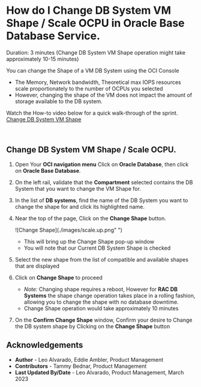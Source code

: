 # How do I Change DB System VM Shape / Scale OCPU in Oracle Base Database Service.
Duration: 3 minutes (Change DB System VM Shape operation might take approximately 10-15 minutes)

You can change the Shape of a VM DB System using the OCI Console

* The Memory, Network bandwidth, Theoretical max IOPS resources scale proportionately to the number of OCPUs you selected
* However, changing the shape of the VM does not impact the amount of storage available to the DB system.

Watch the How-to video below for a quick walk-through of the sprint.
[Change DB System VM Shape](youtube:CkQu4UOYico)

 
## Change DB System VM Shape / Scale OCPU.

1. Open Your **OCI navigation menu** Click on **Oracle Database**, then click on **Oracle Base Database**.

2. On the left rail, validate that the **Compartment** selected contains the DB System that you want to change the VM Shape for.

3. In the list of **DB systems**, find the name of the DB System you want to change the shape for and click its highlighted name.

4. Near the top of the page, Click on the **Change Shape** button.

    ![Change Shape](./images/scale.up.png" ")

    * This will bring up the Change Shape pop-up window
    * You will note that our Current DB System Shape is checked
     
5. Select the new shape from the list of compatible and available shapes that are displayed
     
6. Click on **Change Shape** to proceed

    * *Note:* Changing shape requires a reboot, However for **RAC DB Systems** the shape change operation takes place in a rolling fashion, allowing you to change the shape with no database downtime.
    * Change Shape operation would take approximately 10 minutes
     
7. On the **Confirm Change Shape** window, Confirm your desire to Change the DB system shape by Clicking on the **Change Shape** button
     


## Acknowledgements
* **Author** - Leo Alvarado, Eddie Ambler, Product Management
* **Contributors** -  Tammy Bednar, Product Management
* **Last Updated By/Date** - Leo Alvarado, Product Management, March 2023
